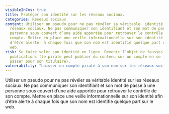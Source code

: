 ```yaml
---
visibleInCms: true
title: Protéger son identité sur les réseaux sociaux.
categories: Réseaux sociaux
content: Utiliser un pseudo pour ne pas révéler sa véritable  identité sur les
  réseaux sociaux. Ne pas communiquer son identifiant et son mot de passe à une
  personne sous couvert d’une aide apportée pour retrouver le contrôle de son
  compte. Mettre en place une veille informationnelle sur son identité afin
  d’être alerté  à chaque fois que son nom est identifié quelque part sur le
  web.
risk: Se faire voler son identité en ligne. Devenir l’objet de fausses
  publications (le pirate peut publier du contenu sur un compte en se faisant
  passer pour son titulaire).
vulnerability: "Laisser un compte piraté à son nom sur les réseaux sociaux. "
---
```

<!--StartFragment-->

Utiliser un pseudo pour ne pas révéler sa véritable identité sur les réseaux sociaux. Ne pas communiquer son identifiant et son mot de passe à une personne sous couvert d’une aide apportée pour retrouver le contrôle de son compte. Mettre en place une veille informationnelle sur son identité afin d’être alerté à chaque fois que son nom est identifié quelque part sur le web.

<!--EndFragment-->